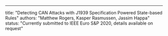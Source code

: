 ---
title: "Detecting CAN Attacks with J1939 Specification Powered State-based Rules"
authors: "Matthew Rogers, Kasper Rasmussen, Jassim Happa"
status: "Currently submitted to IEEE Euro S&P 2020, details available on request" 
